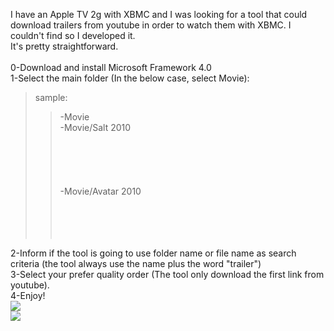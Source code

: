 I have an Apple TV 2g with XBMC and I was looking for a tool that could download trailers from youtube in order to watch them with XBMC. I couldn't find so I developed it.<br>
It's pretty straightforward.<br><br>
0-Download and install Microsoft Framework 4.0<br>
1-Select the main folder (In the below case, select Movie):<br>
<blockquote>sample:<br>
<blockquote>-Movie<br>
-Movie/Salt 2010<br>
<br>
<bR><br>
<br>
<br>
-Movie/Avatar 2010<br>
<br>
<bR><br>
<br>
</blockquote></blockquote>

2-Inform if the tool is going to use folder name or file name as search criteria (the tool always use the name plus the word "trailer")<br>
3-Select your prefer quality order (The tool only download the first link from youtube).<br>
4-Enjoy!<br><img src='http://www.spiritofadventure.com.br/wp-content/uploads/2011/03/DownloadTrailers.jpg'><br>
<a href='https://www.paypal.com/cgi-bin/webscr?cmd=_donations&business=9XAX8Y5CU7FCW&lc=NZ&item_name=BR%20Movie%20Tool&item_number=donation%2dbrmovietool&currency_code=NZD&bn=PP%2dDonationsBF%3abtn_donateCC_LG%2egif%3aNonHosted'><img src='https://www.paypal.com/en_US/i/btn/btn_donateCC_LG.gif' /></a>